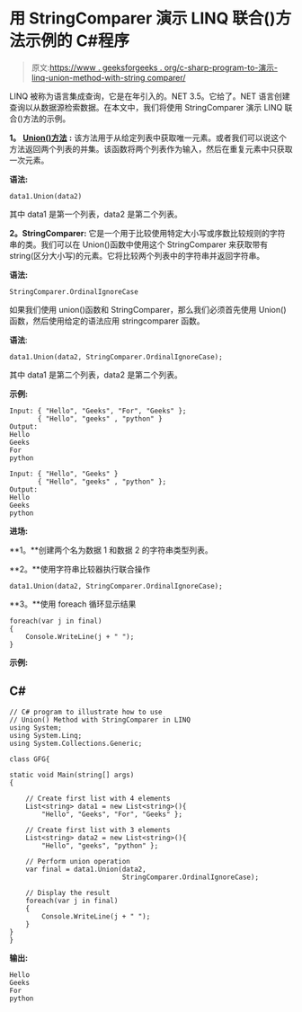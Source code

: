 # 用 StringComparer 演示 LINQ 联合()方法示例的 C#程序

> 原文:[https://www . geeksforgeeks . org/c-sharp-program-to-演示-linq-union-method-with-string comparer/](https://www.geeksforgeeks.org/c-sharp-program-to-demonstrate-the-example-of-linq-union-method-with-stringcomparer/)

LINQ 被称为语言集成查询，它是在年引入的。NET 3.5。它给了。NET 语言创建查询以从数据源检索数据。在本文中，我们将使用 StringComparer 演示 LINQ 联合()方法的示例。

**1。** [**Union()方法**](https://www.geeksforgeeks.org/linq-set-operator-union/) **:** 该方法用于从给定列表中获取唯一元素。或者我们可以说这个方法返回两个列表的并集。该函数将两个列表作为输入，然后在重复元素中只获取一次元素。

**语法:**

```
data1.Union(data2)
```

其中 data1 是第一个列表，data2 是第二个列表。

**2。StringComparer:** 它是一个用于比较使用特定大小写或序数比较规则的字符串的类。我们可以在 Union()函数中使用这个 StringComparer 来获取带有 string(区分大小写)的元素。它将比较两个列表中的字符串并返回字符串。

**语法:**

```
StringComparer.OrdinalIgnoreCase
```

如果我们使用 union()函数和 StringComparer，那么我们必须首先使用 Union()函数，然后使用给定的语法应用 stringcomparer 函数。

**语法**:

```
data1.Union(data2, StringComparer.OrdinalIgnoreCase);
```

其中 data1 是第二个列表，data2 是第二个列表。

**示例:**

```
Input: { "Hello", "Geeks", "For", "Geeks" };
       { "Hello", "geeks" , "python" }
Output:
Hello 
Geeks 
For 
python 

Input: { "Hello", "Geeks" }
       { "Hello", "geeks" , "python" };
Output:
Hello 
Geeks 
python
```

**进场:**

**1。**创建两个名为数据 1 和数据 2 的字符串类型列表。

**2。**使用字符串比较器执行联合操作

```
data1.Union(data2, StringComparer.OrdinalIgnoreCase);
```

**3。**使用 foreach 循环显示结果

```
foreach(var j in final)
{
    Console.WriteLine(j + " ");
} 
```

**示例:**

## C#

```
// C# program to illustrate how to use
// Union() Method with StringComparer in LINQ
using System;
using System.Linq;
using System.Collections.Generic;

class GFG{

static void Main(string[] args)
{

    // Create first list with 4 elements
    List<string> data1 = new List<string>(){
        "Hello", "Geeks", "For", "Geeks" };

    // Create first list with 3 elements
    List<string> data2 = new List<string>(){
        "Hello", "geeks", "python" };

    // Perform union operation
    var final = data1.Union(data2,
                            StringComparer.OrdinalIgnoreCase);

    // Display the result
    foreach(var j in final)
    {
        Console.WriteLine(j + " ");
    }
}
}
```

**输出:**

```
Hello 
Geeks 
For 
python 
```